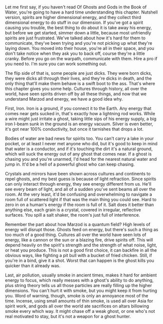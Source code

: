 Let me first say, if you haven't read Of Ghosts and Gods in the Book of Water, you're going to have a hard time understanding this chapter. Nutshell version, spirits are higher dimensional energy, and they collect third dimensional energy to do stuff in our dimension. If you've got a spirit causing you trouble, the best thing to do about it is take away his energy, but before we get started, simmer down a little, because most unfriendly spirits are just frustrated. We've talked about how it's hard for them to communicate, they've been trying and you're not picking up what they're laying down. You moved into their house, you're all in their space, and you don't take notice when they ask you to back off, course they're a little cranky. Before you go on the warpath, communicate with them. Hire a pro if you need to. I'm sure you can work something out.


The flip side of that is, some people are just dicks. They were born dicks, they were dicks all through their lives, and they're dicks in death, and the only thing that'll make them behave is a swift boot to the ass. That's where this chapter gives you some help. Cultures through history, all over the world, have seen spirits driven off by all these things, and now that we understand Marzod and energy, we have a good idea why.


First, Iron. Iron is a ground, if you connect it to the Earth. Any energy that comes near gets sucked in, that's exactly how a lightning rod works. While a wire might just irritate a ghost, taking little sips of his energy supply, a big iron I-beam sunk in the ground is an energy vacuum. Silver is even better, it's got near 100% conductivity, but once it tarnishes that drops a lot.


Bodies of water are bad news for spirits too. You can't carry a lake in your pocket, or at least I never met anyone who did, but it's good to keep in mind that water is a conductor, and if it's touching the dirt it's a natural ground, which will suck the energy out of any ghost that comes near. If a ghost is chasing you and you're unarmed, I'd head for the nearest natural water and jump in. It'd be a hell of a powerful ghost who can keep chasing.


Crystals and mirrors have been shown across cultures and continents to repel ghosts, and my best guess is because of light refraction. Since spirits can only interact through energy, they see energy different from us. He'll see every beam of light, and all of a sudden you've sent beams all over the room. At the very least, it'd be confusing and overwhelming to navigate a room full of scattered light if that was the main thing you could see. Hard to zero in on a human's energy if the room is full of it. Salt does it better than anything else, each grain is a crystal, covered in irregular, reflective surfaces. You spill a salt shaker, the room's just full of interference.


Remember the part about how Marzod is a quantum field? High levels of energy will disrupt those. Ghosts feed on energy, but there's such a thing as too much of a good thing. Cultures all over the world have seen lots of energy, like a cannon or the sun or a blazing fire, drive spirits off. This will depend heavily on the spirit's strength and the strength of what noise, light, or heat you produce. This is not a good first choice, it can backfire in all the obvious ways, like fighting a pit bull with a bucket of fried chicken. Still, if you're in a bind, give it a shot. Worst that can happen is the ghost kills you quicker than it already was.


Last, air pollution, usually smoke in ancient times, makes it hard for ambient energy to focus, which really messes with a ghost's ability to do anything, plus string theory tells us all those particles are really filling up the higher dimensions. You can't hurt it with smoke, but you might keep it from hurting you. Word of warning, though, smoke is only an annoyance most of the time. Incense, using small amounts of thin smoke, is used all over Asia for spirit work, and gods all over the world ate sacrifices on altars billowing smoke every which way. It might chase off a weak ghost, or one who's not real motivated to stay, but it's not a weapon for a ghost hunter.
